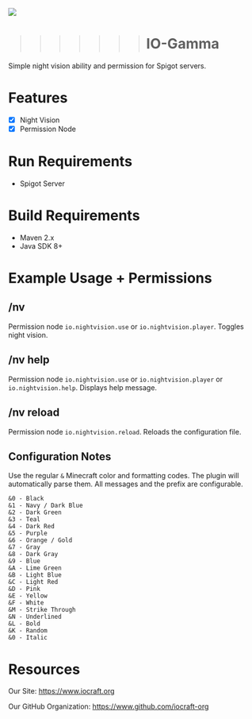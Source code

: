 ![](https://www.iocraft.org/mini.png)
>>>>>>> # IO-Gamma 
Simple night vision ability and permission for Spigot servers.
# Features
- [x] Night Vision
- [x] Permission Node
# Run Requirements
- Spigot Server
# Build Requirements
- Maven 2.x
- Java SDK 8+
# Example Usage + Permissions
## /nv
Permission node `io.nightvision.use` or `io.nightvision.player`. Toggles night vision.
## /nv help
Permission node `io.nightvision.use` or `io.nightvision.player` or `io.nightvision.help`.  Displays help message.
## /nv reload 
Permission node `io.nightvision.reload`. Reloads the configuration file.
## Configuration Notes
Use the regular `&` Minecraft color and formatting codes. The plugin will automatically parse them. All messages and the prefix are configurable.
```
&0 - Black
&1 - Navy / Dark Blue
&2 - Dark Green
&3 - Teal
&4 - Dark Red
&5 - Purple
&6 - Orange / Gold
&7 - Gray
&8 - Dark Gray
&9 - Blue
&A - Lime Green
&B - Light Blue
&C - Light Red
&D - Pink
&E - Yellow
&F - White
&M - Strike Through
&N - Underlined
&L - Bold
&K - Random
&0 - Italic
```
# Resources
Our Site: https://www.iocraft.org

Our GitHub Organization: https://www.github.com/iocraft-org
